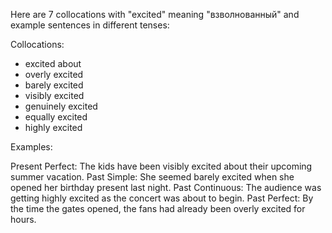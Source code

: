 Here are 7 collocations with "excited" meaning "взволнованный" and example sentences in different tenses:

Collocations: 
- excited about
- overly excited
- barely excited
- visibly excited
- genuinely excited
- equally excited
- highly excited

Examples:

Present Perfect: The kids have been visibly excited about their upcoming summer vacation.
Past Simple: She seemed barely excited when she opened her birthday present last night.
Past Continuous: The audience was getting highly excited as the concert was about to begin.
Past Perfect: By the time the gates opened, the fans had already been overly excited for hours.